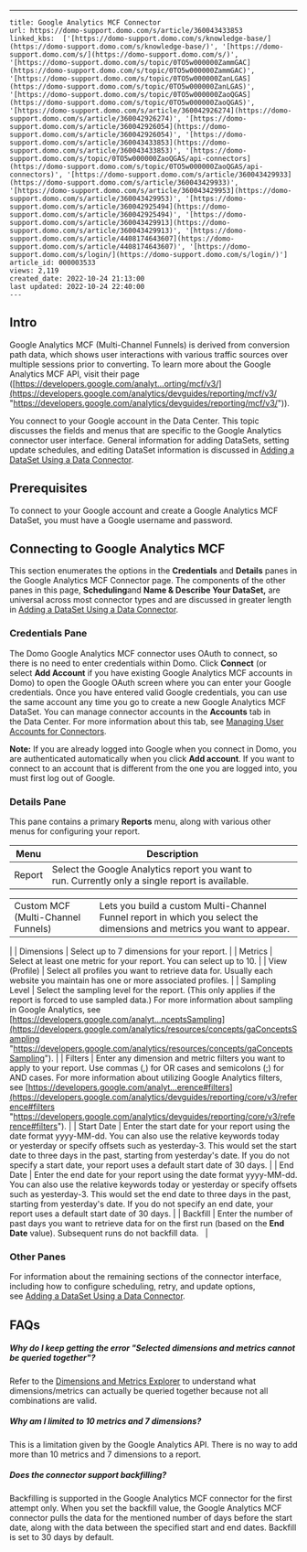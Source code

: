 ---
    title: Google Analytics MCF Connector
    url: https://domo-support.domo.com/s/article/360043433853
    linked_kbs:  ['[https://domo-support.domo.com/s/knowledge-base/](https://domo-support.domo.com/s/knowledge-base/)', '[https://domo-support.domo.com/s/](https://domo-support.domo.com/s/)', '[https://domo-support.domo.com/s/topic/0TO5w000000ZammGAC](https://domo-support.domo.com/s/topic/0TO5w000000ZammGAC)', '[https://domo-support.domo.com/s/topic/0TO5w000000ZanLGAS](https://domo-support.domo.com/s/topic/0TO5w000000ZanLGAS)', '[https://domo-support.domo.com/s/topic/0TO5w000000ZaoQGAS](https://domo-support.domo.com/s/topic/0TO5w000000ZaoQGAS)', '[https://domo-support.domo.com/s/article/360042926274](https://domo-support.domo.com/s/article/360042926274)', '[https://domo-support.domo.com/s/article/360042926054](https://domo-support.domo.com/s/article/360042926054)', '[https://domo-support.domo.com/s/article/360043433853](https://domo-support.domo.com/s/article/360043433853)', '[https://domo-support.domo.com/s/topic/0TO5w000000ZaoQGAS/api-connectors](https://domo-support.domo.com/s/topic/0TO5w000000ZaoQGAS/api-connectors)', '[https://domo-support.domo.com/s/article/360043429933](https://domo-support.domo.com/s/article/360043429933)', '[https://domo-support.domo.com/s/article/360043429953](https://domo-support.domo.com/s/article/360043429953)', '[https://domo-support.domo.com/s/article/360042925494](https://domo-support.domo.com/s/article/360042925494)', '[https://domo-support.domo.com/s/article/360043429913](https://domo-support.domo.com/s/article/360043429913)', '[https://domo-support.domo.com/s/article/4408174643607](https://domo-support.domo.com/s/article/4408174643607)', '[https://domo-support.domo.com/s/login/](https://domo-support.domo.com/s/login/)']
    article_id: 000003533
    views: 2,119
    created_date: 2022-10-24 21:13:00
    last updated: 2022-10-24 22:40:00
    ---



Intro
-----


Google Analytics MCF (Multi-Channel Funnels) is derived from conversion path data, which shows user interactions with various traffic sources over multiple sessions prior to converting. To learn more about the Google Analytics MCF API, visit their page ([https://developers.google.com/analyt...orting/mcf/v3/](https://developers.google.com/analytics/devguides/reporting/mcf/v3/ "https://developers.google.com/analytics/devguides/reporting/mcf/v3/")).


You connect to your Google account in the Data Center. This topic discusses the fields and menus that are specific to the Google Analytics connector user interface. General information for adding DataSets, setting update schedules, and editing DataSet information is discussed in [Adding a DataSet Using a Data Connector](/s/article/360042926274 "Adding a DataSet Using a Data Connector").


Prerequisites
-------------


To connect to your Google account and create a Google Analytics MCF DataSet, you must have a Google username and password. 


Connecting to Google Analytics MCF
----------------------------------


This section enumerates the options in the **Credentials** and **Details** panes in the Google Analytics MCF Connector page. The components of the other panes in this page, **Scheduling**and **Name & Describe Your DataSet,** are universal across most connector types and are discussed in greater length in [Adding a DataSet Using a Data Connector](/s/article/360042926274 "Adding a DataSet Using a Data Connector").


### Credentials Pane


The Domo Google Analytics MCF connector uses OAuth to connect, so there is no need to enter credentials within Domo. Click **Connect** (or select **Add Account** if you have existing Google Analytics MCF accounts in Domo) to open the Google OAuth screen where you can enter your Google credentials. Once you have entered valid Google credentials, you can use the same account any time you go to create a new Google Analytics MCF DataSet. You can manage connector accounts in the **Accounts** tab in the Data Center. For more information about this tab, see [Managing User Accounts for Connectors](/s/article/360042926054 "Managing User Accounts for Connectors").




 


**Note:** If you are already logged into Google when you connect in Domo, you are authenticated automatically when you click **Add account**. If you want to connect to an account that is different from the one you are logged into, you must first log out of Google.



### Details Pane


This pane contains a primary **Reports** menu, along with various other menus for configuring your report.




| Menu | Description |
| --- | --- |
| Report | Select the Google Analytics report you want to run. Currently only a single report is available.

|  |  |
| --- | --- |
| Custom MCF (Multi-Channel Funnels) | Lets you build a custom Multi-Channel Funnel report in which you select the dimensions and metrics you want to appear. |

 |
| Dimensions | Select up to 7 dimensions for your report. |
| Metrics | Select at least one metric for your report. You can select up to 10. |
| View (Profile) | Select all profiles you want to retrieve data for. Usually each website you maintain has one or more associated profiles. |
| Sampling Level | Select the sampling level for the report. (This only applies if the report is forced to use sampled data.)
For more information about sampling in Google Analytics, see [https://developers.google.com/analyt...nceptsSampling](https://developers.google.com/analytics/resources/concepts/gaConceptsSampling "https://developers.google.com/analytics/resources/concepts/gaConceptsSampling"). |
| Filters | Enter any dimension and metric filters you want to apply to your report. Use commas (,) for OR cases and semicolons (;) for AND cases.
For more information about utilizing Google Analytics filters, see [https://developers.google.com/analyt...erence#filters](https://developers.google.com/analytics/devguides/reporting/core/v3/reference#filters "https://developers.google.com/analytics/devguides/reporting/core/v3/reference#filters"). |
| Start Date | Enter the start date for your report using the date format yyyy-MM-dd. You can also use the relative keywords today or yesterday or specify offsets such as yesterday-3. This would set the start date to three days in the past, starting from yesterday's date.
If you do not specify a start date, your report uses a default start date of 30 days. |
| End Date | Enter the end date for your report using the date format yyyy-MM-dd. You can also use the relative keywords today or yesterday or specify offsets such as yesterday-3. This would set the end date to three days in the past, starting from yesterday's date.
If you do not specify an end date, your report uses a default start date of 30 days. |
| Backfill | Enter the number of past days you want to retrieve data for on the first run (based on the **End Date** value). Subsequent runs do not backfill data.   |


### Other Panes


For information about the remaining sections of the connector interface, including how to configure scheduling, retry, and update options, see [Adding a DataSet Using a Data Connector](/s/article/360042926274 "Adding a DataSet Using a Data Connector").


FAQs
----


##### Why do I keep getting the error "Selected dimensions and metrics cannot be queried together"?


Refer to the [Dimensions and Metrics Explorer](https://developers.google.com/analytics/devguides/reporting/core/dimsmets "Google Analytics MCF Connector") to understand what dimensions/metrics can actually be queried together because not all combinations are valid.


##### Why am I limited to 10 metrics and 7 dimensions?


This is a limitation given by the Google Analytics API. There is no way to add more than 10 metrics and 7 dimensions to a report.


##### Does the connector support backfilling?


Backfilling is supported in the Google Analytics MCF connector for the first attempt only. When you set the backfill value, the Google Analytics MCF connector pulls the data for the mentioned number of days before the start date, along with the data between the specified start and end dates. Backfill is set to 30 days by default.

